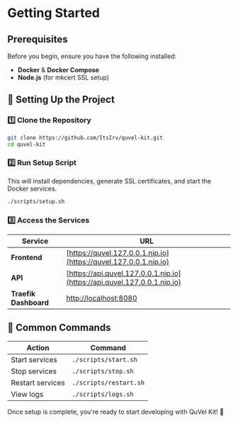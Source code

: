 # Getting Started

## Prerequisites

Before you begin, ensure you have the following installed:

- **Docker** & **Docker Compose**
- **Node.js** (for mkcert SSL setup)

## 🚀 Setting Up the Project

### 1️⃣ **Clone the Repository**

```bash
git clone https://github.com/ItsIrv/quvel-kit.git
cd quvel-kit
```

### 2️⃣ **Run Setup Script**

This will install dependencies, generate SSL certificates, and start the Docker services.

```bash
./scripts/setup.sh
```

### 3️⃣ **Access the Services**

| Service   | URL |
|-----------|--------------------------------|
| **Frontend**  | [https://quvel.127.0.0.1.nip.io](https://quvel.127.0.0.1.nip.io) |
| **API**       | [https://api.quvel.127.0.0.1.nip.io](https://api.quvel.127.0.0.1.nip.io) |
| **Traefik Dashboard** | [http://localhost:8080](http://localhost:8080) |

## 🔧 Common Commands

| Action | Command |
|--------|---------|
| Start services | `./scripts/start.sh` |
| Stop services | `./scripts/stop.sh` |
| Restart services | `./scripts/restart.sh` |
| View logs | `./scripts/logs.sh` |

Once setup is complete, you're ready to start developing with QuVel Kit! 🎉

